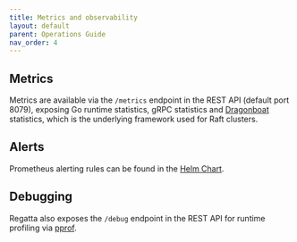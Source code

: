 ```yaml
---
title: Metrics and observability
layout: default
parent: Operations Guide
nav_order: 4
---
```


## Metrics

Metrics are available via the `/metrics` endpoint in the REST API (default port 8079),
exposing Go runtime statistics, gRPC statistics and [Dragonboat](https://github.com/lni/dragonboat) statistics,
which is the underlying framework used for Raft clusters.

## Alerts

Prometheus alerting rules can be found in the
[Helm Chart](https://github.com/jamf/regatta-helm/blob/3dc1954d2a08c4a983c7cef0c2e853bfa5ef65aa/charts/regatta/values.yaml#L467).

## Debugging

Regatta also exposes the `/debug` endpoint in the REST API for runtime profiling via
[pprof](https://github.com/google/pprof).

